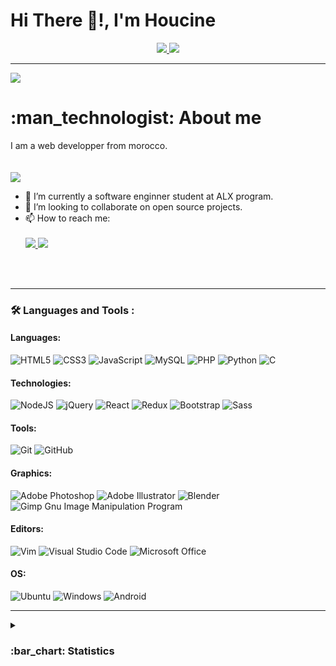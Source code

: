 # Hi There 👋!, I'm Houcine
<div align = "center">
	<div id = "badges">
		<a href = "https://www.linkedin.com/in/elhoucine-bh">
			<img src = "https://img.shields.io/badge/LinkedIn-blue?logo=linkedin&logoColor=white&style=for-the-badge"/>
		</a>
		<a href = "https://twitter.com/hocinbaha20">
			<img src = "https://img.shields.io/badge/twitter-blue?logo=twitter&logoColor=white&style=for-the-badge"/>
		</a>
	</div>
</div>

---

<div>
	<img src = "https://komarev.com/ghpvc/?username=hbcode1" />
	<h1> :man_technologist: About me </h1>
	I am a web developper from morocco.	
	<br/>
<picture>
<source srcset="https://github-readme-stats.vercel.app/api?username=hbcode1&show_icons=true&hide_title=true&theme=dark"
  media="(prefers-color-scheme: dark)"
/>
<source srcset="https://github-readme-stats.vercel.app/api?username=hbcode1&show_icons=true&hide_title=true"
  media="(prefers-color-scheme: light), (prefers-color-scheme: no-preference)"
/>
<br/>
<br/>
<img src="https://github-readme-stats.vercel.app/api?username=hbcode1&show_icons=true&hide_title=true" />
</picture>
	<br/>
	<ul align = "left">
		<li> 🌱 I’m currently a software enginner student at ALX program.</li>
		<li> 👯 I’m looking to collaborate on open source projects.</li>
		<li> 📫 How to reach me: 
	<br/>
	<br/>
			<a href = "https://www.linkedin.com/in/elhoucine-bh">
				<img src = "https://img.shields.io/badge/linkedin-%230077B5.svg?style=for-the-badge&logo=linkedin&logoColor=white" />
			</a>
			<a href = "https://twitter.com/hocinbaha20">
				<img src = "https://img.shields.io/badge/Twitter-%231DA1F2.svg?style=for-the-badge&logo=Twitter&logoColor=white" />
			</a>
		</li>
	</ul>
	
</div>
	<br/>
	<br/>

---

### :hammer_and_wrench: Languages and Tools :

#### Languages:

![HTML5](https://img.shields.io/badge/-HTML5-000000?style=flat&logo=html5)
![CSS3](https://img.shields.io/badge/-CSS3-000000?style=flat&logo=css3&logoColor=blue)
![JavaScript](https://img.shields.io/badge/-JavaScript-000000?style=flat&logo=javascript)
![MySQL](https://img.shields.io/badge/-MySQL-000000?style=flat&logo=postgresql)
![PHP](https://img.shields.io/badge/-PHP-000000?style=flat&logo=php)
![Python](https://img.shields.io/badge/-Python-000000?style=flat&logo=python&logoColor=ffdd54)
![C](https://img.shields.io/badge/-C-000000?style=flat&logo=c)
<br/>

#### Technologies:

![NodeJS](https://img.shields.io/badge/-NodeJS-000000?style=flat&logo=nodedotjs)
![jQuery](https://img.shields.io/badge/-jQuery-000000?style=flat&logo=jquery&logoColor=0769AD)
![React](https://img.shields.io/badge/-React-222222?style=flat&logo=React&logoColor=61DAFB)
![Redux](https://img.shields.io/badge/-Redux-000000?style=flat&logo=redux)
![Bootstrap](https://img.shields.io/badge/-Bootstrap-000000?style=flat&logo=bootstrap)
![Sass](https://img.shields.io/badge/-Sass-000000?style=flat&logo=sass)

#### Tools:

![Git](https://img.shields.io/badge/-Git-222222?style=flat&logo=git&logoColor=F05032)
![GitHub](https://img.shields.io/badge/-GitHub-222222?style=flat&logo=github&logoColor=181717)

#### Graphics:

![Adobe Photoshop](https://img.shields.io/badge/photoshop-%2331A8FF.svg?style=for-the-badge&logo=adobe%20photoshop&logoColor=white)
![Adobe Illustrator](https://img.shields.io/badge/illustrator-%23FF9A00.svg?style=for-the-badge&logo=adobe%20illustrator&logoColor=white)
![Blender](https://img.shields.io/badge/blender-%23F5792A.svg?style=for-the-badge&logo=blender&logoColor=white)
![Gimp Gnu Image Manipulation Program](https://img.shields.io/badge/Gimp-657D8B?style=for-the-badge&logo=gimp&logoColor=FFFFFF)

#### Editors:

![Vim](https://img.shields.io/badge/VIM-%2311AB00.svg?style=for-the-badge&logo=vim&logoColor=white)
![Visual Studio Code](https://img.shields.io/badge/VS%20Code-0078d7.svg?style=for-the-badge&logo=visual-studio-code&logoColor=white)
![Microsoft Office](https://img.shields.io/badge/MS%20Office-D83B01?style=for-the-badge&logo=microsoft-office&logoColor=white)

#### OS:

![Ubuntu](https://img.shields.io/badge/Ubuntu-E95420?style=for-the-badge&logo=ubuntu&logoColor=white)
![Windows](https://img.shields.io/badge/Windows-0078D6?style=for-the-badge&logo=windows&logoColor=white)
![Android](https://img.shields.io/badge/Android-3DDC84?style=for-the-badge&logo=android&logoColor=white)

---

<details>
	<summary>
	<h3>:bar_chart: Statistics</h3>
	</summary>
	<img src="https://github-readme-streak-stats.herokuapp.com?user=hbcode1&exclude_days=Sun&card_width=540&hide_border=falsw&theme=dark"  align = "left" height = "210px"/>
	<img src="https://github-readme-stats.vercel.app/api/top-langs/?username=hbcode1&layout=compact&langs_count=8&theme=dark"  align = "right" height = "210px"/>
</details>

#### 



#### 


